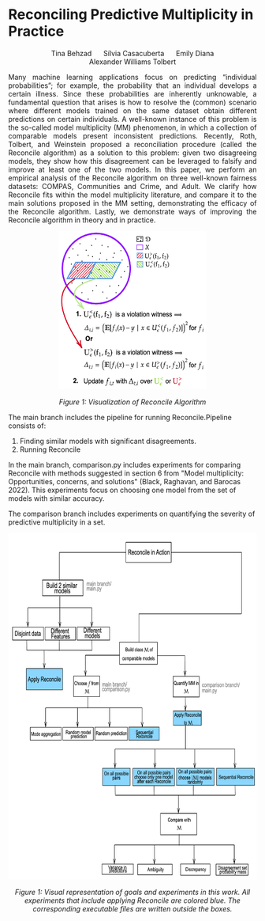 # Reconciling Predictive Multiplicity in Practice

<div style="text-align: center;">
  <span style="display: inline-block; margin: 0 10px;">Tina Behzad</span>
  <span style="display: inline-block; margin: 0 10px;">Sílvia Casacuberta</span>
  <span style="display: inline-block; margin: 0 10px;">Emily Diana</span>
<span style="display: inline-block; margin: 0 10px;">Alexander Williams Tolbert</span>
</div>
<div style="text-align: justify;">
<p>
    Many machine learning applications focus on predicting “individual probabilities”; for example, the probability that an
    individual develops a certain illness. Since these probabilities are inherently unknowable, a fundamental question that
    arises is how to resolve the (common) scenario where different models trained on the same dataset obtain different
    predictions on certain individuals. A well-known instance of
    this problem is the so-called model multiplicity (MM) phenomenon, in which a collection of comparable models present
    inconsistent predictions. Recently, Roth, Tolbert, and Weinstein proposed a reconciliation procedure (called the Reconcile algorithm) as a solution to this problem: given two disagreeing models, they show how this disagreement can be
    leveraged to falsify and improve at least one of the two models. In this paper, we perform an empirical analysis of the Reconcile algorithm on three well-known fairness datasets:
    COMPAS, Communities and Crime, and Adult. We clarify how Reconcile fits within the model multiplicity literature,
    and compare it to the main solutions proposed in the MM setting, demonstrating the efficacy of the Reconcile algorithm. Lastly, we demonstrate ways of improving the Reconcile algorithm in theory and in practice.
</p>
</div>
<div style="text-align: center;">
  <img src="figures/diagram_reconcile.png" alt="Reconcile" width="300" height="320">
  <p><em>Figure 1: Visualization of Reconcile Algorithm</em></p>
</div>

The main branch includes the pipeline for running Reconcile.Pipeline consists of:
1. Finding similar models with significant disagreements.
2. Running Reconcile

In the main branch, comparison.py includes experiments for comparing Reconcile with methods suggested in section 6 from "Model multiplicity: Opportunities, concerns, and solutions" (Black, Raghavan,
and Barocas 2022). This experiments focus on choosing one model from the set of models with similar accuracy.

The comparison branch includes experiments on quantifying the severity of predictive multiplicity in a set.

<div style="text-align: center;">
  <img src="figures/diagram_complete.png" alt="experiments" width="650" height="700">
  <p><em>Figure 1: Visual representation of goals and experiments in this work. All experiments that include applying Reconcile are colored blue. The corresponding executable files are written outside the boxes.</em></p>
</div>